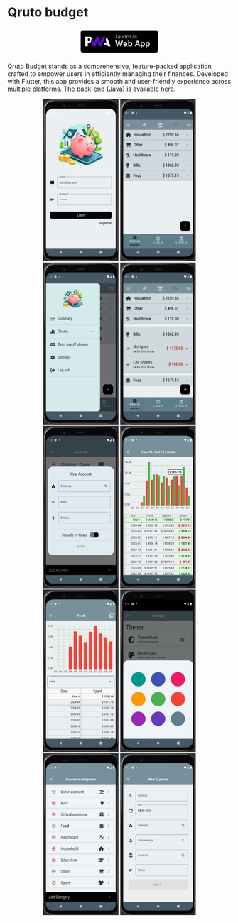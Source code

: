# Qruto budget

<div align="center">
  <a href="https://budget-track.web.app/">
    <img alt="PWA Badge" src="assets/screenshots/pwa-badge.png" height="60px">
  </a>
</div>

Qruto Budget stands as a comprehensive, feature-packed application 
crafted to empower users in efficiently managing their finances. 
Developed with Flutter, this app provides a smooth and user-friendly 
experience across multiple platforms. The back-end (Java) is available [here](https://github.com/mrlanu/budget-app-back).


<p align="center">
    <img src="assets/screenshots/0.png" alt="MyPic" width="170">
    <img src="assets/screenshots/1.png" alt="MyPic" width="170">
    <img src="assets/screenshots/2.png" alt="MyPic" width="170">
    <img src="assets/screenshots/3.png" alt="MyPic" width="170">
    <img src="assets/screenshots/4.png" alt="MyPic" width="170">
    <img src="assets/screenshots/5.png" alt="MyPic" width="170">
    <img src="assets/screenshots/6.png" alt="MyPic" width="170">
    <img src="assets/screenshots/7.png" alt="MyPic" width="170">
    <img src="assets/screenshots/8.png" alt="MyPic" width="170">
    <img src="assets/screenshots/9.png" alt="MyPic" width="170">
</p>
